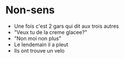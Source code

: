 # Non-sens
- Une fois c'est 2 gars qui dit aux trois autres 
- "Veux tu de la creme glacee?"
- "Non moi non plus"
- Le lendemain il a pleut
- Ils ont trouve un velo